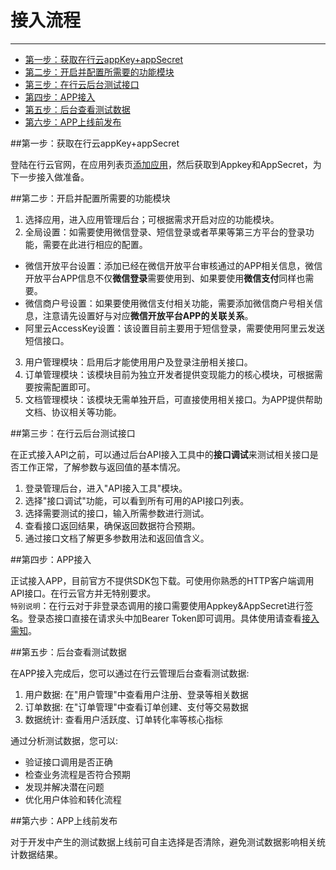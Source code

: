 # 接入流程

---
- [第一步：获取在行云appKey+appSecret](#section-1)
- [第二步：开启并配置所需要的功能模块](#section-2)
- [第三步：在行云后台测试接口](#section-3)
- [第四步：APP接入](#section-4)
- [第五步：后台查看测试数据](#section-5)
- [第六步：APP上线前发布](#section-6)

<a name="section-1"></a>
##第一步：获取在行云appKey+appSecret

登陆在行云官网，在应用列表页[添加应用](/console)，然后获取到Appkey和AppSecret，为下一步接入做准备。

<a name="section-2"></a>
##第二步：开启并配置所需要的功能模块

1. 选择应用，进入应用管理后台；可根据需求开启对应的功能模块。
2. 全局设置：如需要使用微信登录、短信登录或者苹果等第三方平台的登录功能，需要在此进行相应的配置。
- 微信开放平台设置：添加已经在微信开放平台审核通过的APP相关信息，微信开放平台APP信息不仅**微信登录**需要使用到、如果要使用**微信支付**同样也需要。
- 微信商户号设置：如果要使用微信支付相关功能，需要添加微信商户号相关信息，注意请先设置好与对应**微信开放平台APP的关联关系**。
- 阿里云AccessKey设置：该设置目前主要用于短信登录，需要使用阿里云发送短信接口。
3. 用户管理模块：启用后才能使用用户及登录注册相关接口。
4. 订单管理模块：该模块目前为独立开发者提供变现能力的核心模块，可根据需要按需配置即可。
5. 文档管理模块：该模块无需单独开启，可直接使用相关接口。为APP提供帮助文档、协议相关等功能。

<a name="section-3"></a>
##第三步：在行云后台测试接口

在正式接入API之前，可以通过后台API接入工具中的**接口调试**来测试相关接口是否工作正常，了解参数与返回值的基本情况。
1. 登录管理后台，进入"API接入工具"模块。
2. 选择"接口调试"功能，可以看到所有可用的API接口列表。
3. 选择需要测试的接口，输入所需参数进行测试。
4. 查看接口返回结果，确保返回数据符合预期。
5. 通过接口文档了解更多参数用法和返回值含义。

<a name="section-4"></a>
##第四步：APP接入

正试接入APP，目前官方不提供SDK包下载。可使用你熟悉的HTTP客户端调用API接口。在行云官方并无特别要求。<br>
`特别说明`：在行云对于非登录态调用的接口需要使用Appkey&AppSecret进行签名。登录态接口直接在请求头中加Bearer Token即可调用。具体使用请查看[接入需知](/{{route}}/{{version}}/intro)。

<a name="section-5"></a>
##第五步：后台查看测试数据

在APP接入完成后，您可以通过在行云管理后台查看测试数据:
1. 用户数据: 在"用户管理"中查看用户注册、登录等相关数据
2. 订单数据: 在"订单管理"中查看订单创建、支付等交易数据
3. 数据统计: 查看用户活跃度、订单转化率等核心指标

通过分析测试数据，您可以:
- 验证接口调用是否正确
- 检查业务流程是否符合预期
- 发现并解决潜在问题
- 优化用户体验和转化流程


<a name="section-6"></a>
##第六步：APP上线前发布

对于开发中产生的测试数据上线前可自主选择是否清除，避免测试数据影响相关统计数据结果。